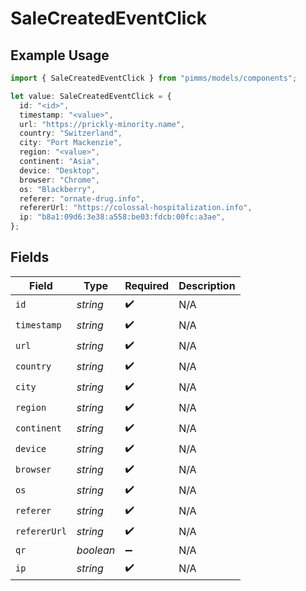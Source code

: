 # SaleCreatedEventClick

## Example Usage

```typescript
import { SaleCreatedEventClick } from "pimms/models/components";

let value: SaleCreatedEventClick = {
  id: "<id>",
  timestamp: "<value>",
  url: "https://prickly-minority.name",
  country: "Switzerland",
  city: "Port Mackenzie",
  region: "<value>",
  continent: "Asia",
  device: "Desktop",
  browser: "Chrome",
  os: "Blackberry",
  referer: "ornate-drug.info",
  refererUrl: "https://colossal-hospitalization.info",
  ip: "b8a1:09d6:3e38:a558:be03:fdcb:00fc:a3ae",
};
```

## Fields

| Field              | Type               | Required           | Description        |
| ------------------ | ------------------ | ------------------ | ------------------ |
| `id`               | *string*           | :heavy_check_mark: | N/A                |
| `timestamp`        | *string*           | :heavy_check_mark: | N/A                |
| `url`              | *string*           | :heavy_check_mark: | N/A                |
| `country`          | *string*           | :heavy_check_mark: | N/A                |
| `city`             | *string*           | :heavy_check_mark: | N/A                |
| `region`           | *string*           | :heavy_check_mark: | N/A                |
| `continent`        | *string*           | :heavy_check_mark: | N/A                |
| `device`           | *string*           | :heavy_check_mark: | N/A                |
| `browser`          | *string*           | :heavy_check_mark: | N/A                |
| `os`               | *string*           | :heavy_check_mark: | N/A                |
| `referer`          | *string*           | :heavy_check_mark: | N/A                |
| `refererUrl`       | *string*           | :heavy_check_mark: | N/A                |
| `qr`               | *boolean*          | :heavy_minus_sign: | N/A                |
| `ip`               | *string*           | :heavy_check_mark: | N/A                |